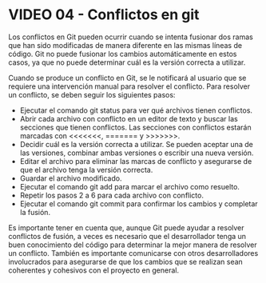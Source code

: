 # VIDEO 04 - Conflictos en git

Los conflictos en Git pueden ocurrir cuando se intenta fusionar dos ramas que han sido modificadas de manera diferente en las mismas líneas de código. Git no puede fusionar los cambios automáticamente en estos casos, ya que no puede determinar cuál es la versión correcta a utilizar.

Cuando se produce un conflicto en Git, se le notificará al usuario que se requiere una intervención manual para resolver el conflicto. Para resolver un conflicto, se deben seguir los siguientes pasos:

- Ejecutar el comando git status para ver qué archivos tienen conflictos.
- Abrir cada archivo con conflicto en un editor de texto y buscar las secciones que tienen conflictos. Las secciones con conflictos estarán marcadas con <<<<<<<, ======= y >>>>>>>.
- Decidir cuál es la versión correcta a utilizar. Se pueden aceptar una de las versiones, combinar ambas versiones o escribir una nueva versión.
- Editar el archivo para eliminar las marcas de conflicto y asegurarse de que el archivo tenga la versión correcta.
- Guardar el archivo modificado.
- Ejecutar el comando git add para marcar el archivo como resuelto.
- Repetir los pasos 2 a 6 para cada archivo con conflicto.
- Ejecutar el comando git commit para confirmar los cambios y completar la fusión.

Es importante tener en cuenta que, aunque Git puede ayudar a resolver conflictos de fusión, a veces es necesario que el desarrollador tenga un buen conocimiento del código para determinar la mejor manera de resolver un conflicto. También es importante comunicarse con otros desarrolladores involucrados para asegurarse de que los cambios que se realizan sean coherentes y cohesivos con el proyecto en general.
